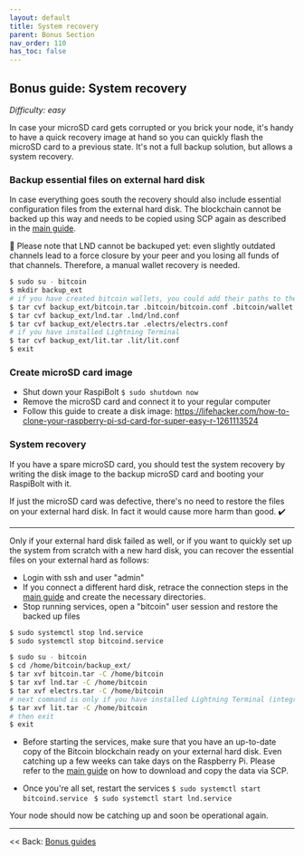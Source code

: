 ```yaml
---
layout: default
title: System recovery
parent: Bonus Section
nav_order: 110
has_toc: false
---
```

## Bonus guide: System recovery

*Difficulty: easy*

In case your microSD card gets corrupted or you brick your node, it's handy to have a quick recovery image at hand so you can quickly flash the microSD card to a previous state. It's not a full backup solution, but allows a system recovery.

### Backup essential files on external hard disk

In case everything goes south the recovery should also include essential configuration files from the external hard disk. The blockchain cannot be backed up this way and needs to be copied using SCP again as  described in the [main guide](raspibolt_50_mainnet.md).

🚨 Please note that LND cannot be backuped yet: even slightly outdated channels lead to a force closure by your peer and you losing all funds of that channels. Therefore, a manual wallet recovery is needed.

```bash
$ sudo su - bitcoin
$ mkdir backup_ext
# if you have created bitcoin wallets, you could add their paths to the following command
$ tar cvf backup_ext/bitcoin.tar .bitcoin/bitcoin.conf .bitcoin/wallet.dat .bitcoin/peers.dat .bitcoin/banlist.dat
$ tar cvf backup_ext/lnd.tar .lnd/lnd.conf
$ tar cvf backup_ext/electrs.tar .electrs/electrs.conf
# if you have installed Lightning Terminal
$ tar cvf backup_ext/lit.tar .lit/lit.conf
$ exit
```

### Create microSD card image

* Shut down your RaspiBolt
  `$ sudo shutdown now`
* Remove the microSD card and connect it to your regular computer
* Follow this guide to create a disk image:
  https://lifehacker.com/how-to-clone-your-raspberry-pi-sd-card-for-super-easy-r-1261113524

### System recovery

If you have a spare microSD card, you should test the system recovery by writing the disk image to the backup microSD card and booting your RaspiBolt with it.

If just the microSD card was defective, there's no need to restore the files on your external hard disk. In fact it would cause more harm than good. :heavy_check_mark:

---

Only if your external hard disk failed as well, or if you want to quickly set up the system from scratch with a new hard disk, you can recover the essential files on your external hard as follows:

* Login with ssh and user "admin"
* If you connect a different hard disk, retrace the connection steps in the [main guide](raspibolt_20_pi.md) and create the necessary directories.
* Stop running services, open a "bitcoin" user session and restore the backed up files

```bash
$ sudo systemctl stop lnd.service
$ sudo systemctl stop bitcoind.service

$ sudo su - bitcoin
$ cd /home/bitcoin/backup_ext/
$ tar xvf bitcoin.tar -C /home/bitcoin
$ tar xvf lnd.tar -C /home/bitcoin
$ tar xvf electrs.tar -C /home/bitcoin
# next command is only if you have installed Lightning Terminal (integrated or remote)
$ tar xvf lit.tar -C /home/bitcoin
# then exit
$ exit
```

* Before starting the services, make sure that you have an up-to-date copy of the Bitcoin blockchain ready on your external hard disk. Even catching up a few weeks can take days on the Raspberry Pi. Please refer to the [main guide](raspibolt_50_mainnet.md) on how to download and copy the data via SCP.


* Once you're all set, restart the services
  `$ sudo systemctl start bitcoind.service `
  `$ sudo systemctl start lnd.service `

Your node should now be catching up and soon be operational again.

------

<< Back: [Bonus guides](raspibolt_60_bonus.md)
